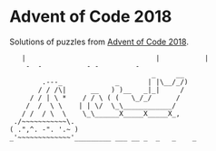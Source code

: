 # Advent of Code 2018

Solutions of puzzles from [Advent of Code 2018](https://adventofcode.com/2018).

```
   |                                |           |
    -  -           - -         -
                                   _     __
        .---_             _       | |\__/_/)
       / / /\|      __   ) )__   _|_|     /
     / / | \ *    / / \ ( (   \_/_/      /
    /  /  \ \    | | \/  \_\____________/
   / /  / \  \    \_\______X_____X_____X_,
 ./~~~~~~~~~~~\.
( .",^. -". '.~ )
_'~~~~~~~~~~~~~'_________ ___ __ _  _   _    _
```
